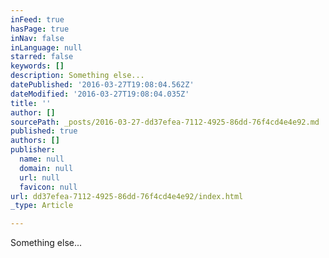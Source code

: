 ```yaml
---
inFeed: true
hasPage: true
inNav: false
inLanguage: null
starred: false
keywords: []
description: Something else...
datePublished: '2016-03-27T19:08:04.562Z'
dateModified: '2016-03-27T19:08:04.035Z'
title: ''
author: []
sourcePath: _posts/2016-03-27-dd37efea-7112-4925-86dd-76f4cd4e4e92.md
published: true
authors: []
publisher:
  name: null
  domain: null
  url: null
  favicon: null
url: dd37efea-7112-4925-86dd-76f4cd4e4e92/index.html
_type: Article

---
```

Something else...